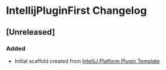 <!-- Keep a Changelog guide -> https://keepachangelog.com -->

# IntellijPluginFirst Changelog

## [Unreleased]
### Added
- Initial scaffold created from [IntelliJ Platform Plugin Template](https://github.com/JetBrains/intellij-platform-plugin-template)
